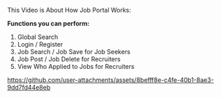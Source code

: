 This Video is About How Job Portal Works:

**Functions you can perform:**
1) Global Search  
2) Login / Register  
3) Job Search / Job Save for Job Seekers  
4) Job Post / Job Delete for Recruiters  
5) View Who Applied to Jobs for Recruiters

https://github.com/user-attachments/assets/8befff8e-c4fe-40b1-8ae3-9dd7fd44e8eb


